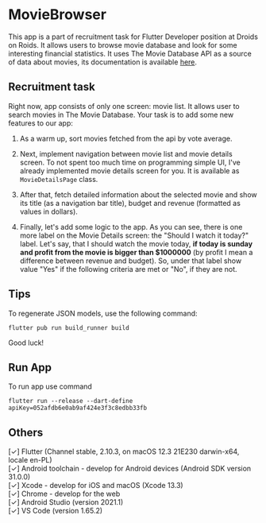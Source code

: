 # MovieBrowser

This app is a part of recruitment task for Flutter Developer position at Droids on Roids. It allows users to browse movie database and look for some interesting financial statistics. It uses The Movie Database API as a source of data about movies, its documentation is available [here](https://developers.themoviedb.org/3/getting-started/introduction).

## Recruitment task

Right now, app consists of only one screen: movie list. It allows user to search movies in The Movie Database. Your task is to add some new features to our app:

1. As a warm up, sort movies fetched from the api by vote average.

2. Next, implement navigation between movie list and movie details screen. To not spent too much time on programming simple UI, I've already implemented movie details screen for you. It is available as `MovieDetailsPage` class.

3. After that, fetch detailed information about the selected movie and show its title (as a navigation bar title), budget and revenue (formatted as values in dollars).

4. Finally, let's add some logic to the app. As you can see, there is one more label on the Movie Details screen: the "Should I watch it today?" label. Let's say, that I should watch the movie today, **if today is sunday and profit from the movie is bigger than $1000000** (by profit I mean a difference between revenue and budget). So, under that label show value "Yes" if the following criteria are met or "No", if they are not.

## Tips

To regenerate JSON models, use the following command:
```
flutter pub run build_runner build
```

Good luck!

## Run App

To run app use command
```
flutter run --release --dart-define apiKey=052afdb6e0ab9af424e3f3c8edbb33fb
```

## Others

[✓] Flutter (Channel stable, 2.10.3, on macOS 12.3 21E230 darwin-x64, locale en-PL)<br>
[✓] Android toolchain - develop for Android devices (Android SDK version 31.0.0)<br>
[✓] Xcode - develop for iOS and macOS (Xcode 13.3)<br>
[✓] Chrome - develop for the web<br>
[✓] Android Studio (version 2021.1)<br>
[✓] VS Code (version 1.65.2)<br>
